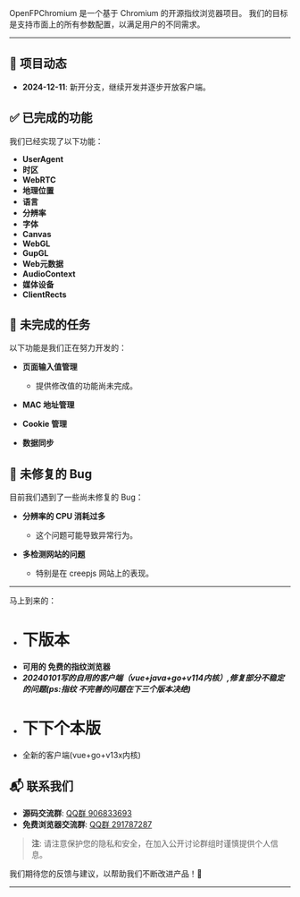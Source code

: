 OpenFPChromium 是一个基于 Chromium 的开源指纹浏览器项目。
我们的目标是支持市面上的所有参数配置，以满足用户的不同需求。

---

## 📆 项目动态

- **2024-12-11**: 新开分支，继续开发并逐步开放客户端。

## ✅ 已完成的功能

我们已经实现了以下功能：

- **UserAgent**
- **时区**
- **WebRTC**
- **地理位置**
- **语言**
- **分辨率**
- **字体**
- **Canvas**
- **WebGL**
- **GupGL**
- **Web元数据**
- **AudioContext**
- **媒体设备**
- **ClientRects**

## 🚧 未完成的任务

以下功能是我们正在努力开发的：

- **页面输入值管理**
  - 提供修改值的功能尚未完成。
  
- **MAC 地址管理**

- **Cookie 管理**

- **数据同步**

## 🐞 未修复的 Bug

目前我们遇到了一些尚未修复的 Bug：

- **分辨率的 CPU 消耗过多**
  - 这个问题可能导致异常行为。

- **多检测网站的问题**
  - 特别是在 creepjs 网站上的表现。

---
马上到来的：
 - # 下版本 
 - **可用的 免费的指纹浏览器**
 - ***20240101写的自用的客户端（vue+java+go+v114内核）,修复部分不稳定的问题(ps:指纹 不完善的问题在下三个版本决绝)***
 - # 下下个本版
 -  全新的客户端(vue+go+v13x内核)
## 📬 联系我们

- **源码交流群**: [QQ群 906833693](https://example.com)
- **免费浏览器交流群**: [QQ群 291787287](https://example.com)

> **注**: 请注意保护您的隐私和安全，在加入公开讨论群组时谨慎提供个人信息。

我们期待您的反馈与建议，以帮助我们不断改进产品！🙌

---

